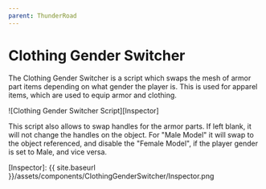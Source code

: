```yaml
---
parent: ThunderRoad
---
```

# Clothing Gender Switcher

The Clothing Gender Switcher is a script which swaps the mesh of armor part items depending on what gender the player is. This is used for apparel items, which are used to equip armor and clothing.

![Clothing Gender Switcher Script][Inspector]

This script also allows to swap handles for the armor parts. If left blank, it will not change the handles on the object. 
For "Male Model" it will swap to the object referenced, and disable the "Female Model", if the player gender is set to Male, and vice versa. 

[Inspector]: {{ site.baseurl }}/assets/components/ClothingGenderSwitcher/Inspector.png